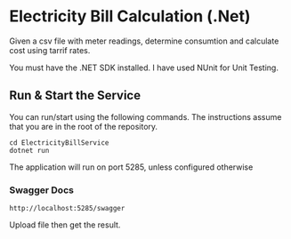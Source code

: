 
# Electricity Bill Calculation (.Net)

Given a csv file with meter readings, determine consumtion and calculate cost using tarrif rates.

You must have the .NET SDK installed.
I have used NUnit for Unit Testing.

## Run & Start the Service

You can run/start using the following commands. The instructions assume that you are in the root of the repository.

```console
cd ElectricityBillService
dotnet run
```

The application will run on port 5285, unless configured otherwise

### Swagger Docs
```console
http://localhost:5285/swagger
```
Upload file then get the result.


